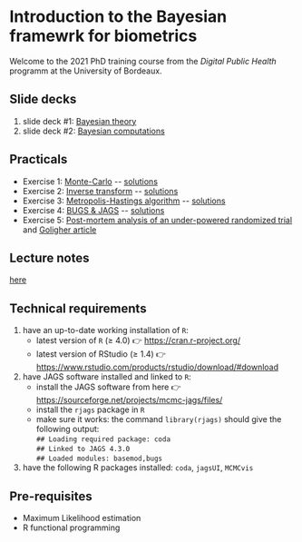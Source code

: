 
# Introduction to the Bayesian framewrk for biometrics

<!-- badges: start -->
<!-- badges: end -->

Welcome to the 2021 PhD training course from the *Digital Public Health* programm at the University of Bordeaux.

## Slide decks

 1. slide deck #1: [Bayesian theory](slidesIntroBayesBiom_theory.pdf)
 2. slide deck #2: [Bayesian computations](slidesIntroBayesBiom_mcmc.pdf)

## Practicals
 - Exercise 1: [Monte-Carlo](piMCestimate.Rmd) -- [solutions](piMCestimate_sol.Rmd)
 - Exercise 2: [Inverse transform](inverseTransfo.Rmd) -- [solutions](inverseTransfo_sol.Rmd)
 - Exercise 3: [Metropolis-Hastings algorithm](MH.Rmd) -- [solutions](MH_sol.Rmd)
 - Exercise 4: [BUGS & JAGS](JAGSstart.Rmd) -- [solutions](JAGSstart_sol.Rmd)
 - Exercise 5: [Post-mortem analysis of an under-powered randomized trial](RRestim.Rmd)
 and [Goligher article](Goligher2018JAMA.pdf)
 
## Lecture notes

[here](IntroBayesBiom_lectureNotes.pdf)
 
## Technical requirements

 1. have an up-to-date working installation of `R`:
    - latest version of `R` (≥ 4.0) 👉 https://cran.r-project.org/
    - latest version of RStudio (≥ 1.4) 👉 https://www.rstudio.com/products/rstudio/download/#download
 2. have JAGS software installed and linked to `R`:
    - install the JAGS software from here 👉 https://sourceforge.net/projects/mcmc-jags/files/
    - install the `rjags` package in `R`
    - make sure it works: the command `library(rjags)` should give the following output:  
		`## Loading required package: coda`  
		`## Linked to JAGS 4.3.0`  
		`## Loaded modules: basemod,bugs`  
 3. have the following R packages installed: `coda`, `jagsUI`, `MCMCvis`

## Pre-requisites

 - Maximum Likelihood estimation
 - R functional programming

 
 
